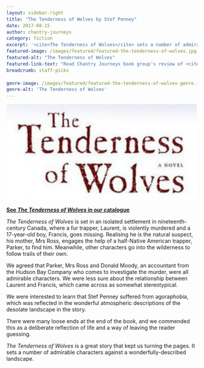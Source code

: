 ```yaml
---
layout: sidebar-right
title: "The Tenderness of Wolves by Stef Penney"
date: 2017-08-15
author: chantry-journeys
category: fiction
excerpt: '<cite>The Tenderness of Wolves</cite> sets a number of admirable characters against a wonderfully-described landscape.'
featured-image: /images/featured/featured-the-tenderness-of-wolves.jpg
featured-alt: "The Tenderness of Wolves"
featured-link-text: "Read Chantry Journeys book group's review of <cite>The Tenderness of Wolves</cite>"
breadcrumb: staff-picks

genre-image: /images/featured/featured-the-tenderness-of-wolves-genre.jpg
genre-alt: 'The Tenderness of Wolves'
---
```


![The Tenderness of Wolves](/images/featured/featured-the-tenderness-of-wolves.jpg)

**[See <cite>The Tenderness of Wolves</cite> in our catalogue](https://suffolk.spydus.co.uk/cgi-bin/spydus.exe/ENQ/OPAC/BIBENQ?BRN=1927497)**

<cite>The Tenderness of Wolves</cite> is set in an isolated settlement in nineteenth-century Canada, where a fur trapper, Laurent, is violently murdered and a 17-year-old boy, Francis, goes missing. Realising he is the natural suspect, his mother, Mrs Ross, engages the help of a half-Native American trapper, Parker, to find him. Meanwhile, other characters go into the wilderness to follow trails of their own.

We agreed that Parker, Mrs Ross and Donald Moody, an accountant from the Hudson Bay Company who comes to investigate the murder, were all admirable characters. We were less sure about the relationship between Laurent and Francis, which came across as somewhat stereotypical.

We were interested to learn that Stef Penney suffered from agoraphobia, which was reflected in the wonderful atmospheric descriptions of the desolate landscape in the story.

There were many loose ends at the end of the book, and we commended this as a deliberate reflection of life and a way of leaving the reader guessing.

<cite>The Tenderness of Wolves</cite> is a great story that kept us turning the pages. It sets a number of admirable characters against a wonderfully-described landscape.

